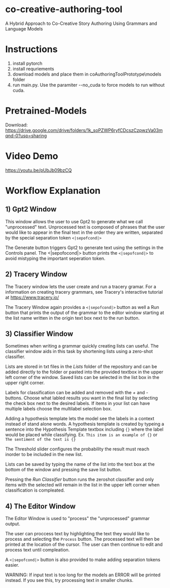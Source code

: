 # co-creative-authoring-tool
A Hybrid Approach to Co-Creative Story Authoring Using Grammars and Language Models

# Instructions
1. install pytorch
2. install requriements
3. download models and place them in coAuthoringToolPrototype\models folder
4. run main.py. Use the paramiter --no_cuda to force models to run without cuda.

# Pretrained-Models
Download: https://drive.google.com/drive/folders/1k_soPZWP6ryfCDcszCzpwzVa03mqnd-0?usp=sharing

# Video Demo
https://youtu.be/pUbJb09bzCQ

# Workflow Explanation
## 1) Gpt2 Window
This window allows the user to use Gpt2 to generate what we call "unprocessed" text. Unprocessed text is composed of phrases that the user would like to appear in the final text in the order they are written, separated by the special separation token ```<|sepofcond|>```

The Generate button triggers Gpt2 to generate text using the settings in the Controls panel. The <|sepofocond|> button prints the ```<|sepofcond|>``` to avoid mistyping the important seperation token.

## 2) Tracery Window
The Tracery window lets the user create and run a tracery gramar. For a information on creating tracery grammars, see Tracery's interactive tutorial at https://www.tracery.io/

The Tracery Window again provides a ```<|sepofcond|>``` button as well a Run button that prints the output of the grammar to the editor window starting at the list name written in the origin text box next to the run button.

## 3) Classifier Window
Sometimes when writing a grammar quickly creating lists can useful. The classifier window aids in this task by shortening lists using a zero-shot classifier. 

Lists are stored in txt files in the *Lists* folder of the repository and can be added directly to the folder or pasted into the provided textbox in the upper left corner of the window. Saved lists can be selected in the list box in the upper right corner.

Labels for classification can be added and removed with the *+* and *-* buttons. Choose what labled results you want in the final list by selecting the check box next to the desired labels. If items in your list can have multiple labels choose the multilabel selection box.

Adding a hypothesis template lets the model see the labels in a context instead of stand alone words. A hypothesis template is created by typeing a sentence into the Hypothesis Template textbox including ```{}``` where the label would be placed while classifying.
Ex. ```This item is an example of {}``` or ```The sentiment of the text is {}```

The Threshold slider configures the probability the result must reach inorder to be included in the new list.

Lists can be saved by typing the name of the list into the text box at the bottom of the window and pressing the save list button.

Pressing the *Run Classifier* button runs the zeroshot classifier and only items with the selected will remain in the list in the upper left corner when classification is compleated.

## 4) The Editor Window
The Editor Window is used to "process" the "unprocessed" grammar output.

The user can proccess text by highlighting the text they would like to process and selecting the ```Process``` button. The processed text will then be printed at the location of the cursor. The user can then continue to edit and process text until compleation.

A  ```<|sepofcond|>``` button is also provided to make adding separation tokens easier.

WARNING: If input text is too long for the models an ERROR will be printed instead. If you see this, try processing text in smaller chunks.

